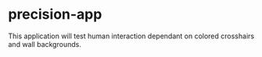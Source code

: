 # precision-app
This application will test human interaction dependant on colored crosshairs and wall backgrounds.
